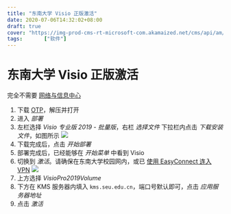 ```yaml
---
title: "东南大学 Visio 正版激活"
date: 2020-07-06T14:32:02+08:00
draft: true
cover: "https://img-prod-cms-rt-microsoft-com.akamaized.net/cms/api/am/imageFileData/RE4ekx4?ver=056f&q=90&m=2&h=768&w=1024&b=%23FFFFFFFF&aim=true"
tags:		["软件"]
---
```


# 东南大学 Visio 正版激活

完全不需要 [网络与信息中心](https:/nic.seu.edu.cn)

1. 下载 [OTP](https://otp.landian.vip/zh-cn/)，解压并打开
2. 进入 *部署*
3. 左栏选择 *Visio 专业版 2019 - 批量版*，右栏 *选择文件* 下拉栏内点击 *下载安装文件*，如图所示
   ![](OTP1.png)
4. 下载完成后，点击 *开始部署*
5. 部署完成后，已经能够在 *开始菜单* 中看到 Visio
6. 切换到 *激活*。请确保在东南大学校园网内，或已 [使用 EasyConnect 连入 VPN](https://vpn.seu.edu.cn)
   ![](OTP2.png)
7. 上方选择 *VisioPro2019Volume*
8. 下方在 KMS 服务器内填入 `kms.seu.edu.cn`，端口号默认即可，点击 *应用服务器地址*
9.  点击 *激活*
